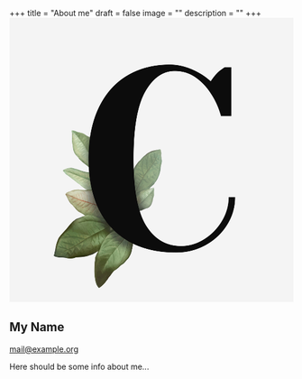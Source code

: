 +++
title = "About me"
draft = false
image = ""
description = ""
+++
![](icon.jpg)

## My Name

mail@example.org

Here should be some info about me...
